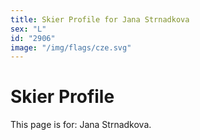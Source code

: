 ```yaml
---
title: Skier Profile for Jana Strnadkova
sex: "L"
id: "2906"
image: "/img/flags/cze.svg" 
---
```


# Skier Profile

This page is for: Jana Strnadkova.
    